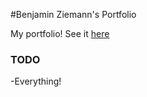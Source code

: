 #Benjamin Ziemann's Portfolio

My portfolio! See it [here](www.zneb97.github.io/index.html)


### TODO
-Everything!
